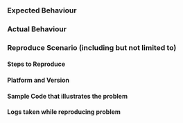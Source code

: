### Expected Behaviour

### Actual Behaviour

### Reproduce Scenario (including but not limited to)

#### Steps to Reproduce

#### Platform and Version

#### Sample Code that illustrates the problem

#### Logs taken while reproducing problem